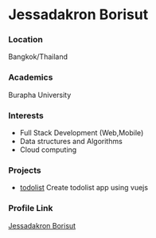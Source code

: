 # Jessadakron Borisut

### Location

Bangkok/Thailand

### Academics

Burapha University

### Interests

- Full Stack Development (Web,Mobile)
- Data structures and Algorithms
- Cloud computing 

### Projects

- [todolist](https://github.com/jessadakronb/todolist) Create todolist app using vuejs 


### Profile Link

[Jessadakron Borisut ](https://github.com/jessadakronb)
